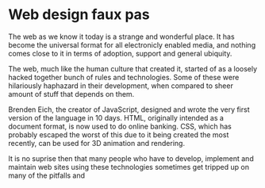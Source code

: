 # Web design faux pas

<!--{{{
  "title" : "Universal visualizer",
  "date" : "2016-08-29T03:04:21.983Z",
  "byline": "93 bilion lightyears, nearly 14 billion years, someone has to do something",
  "preview": "The web as we know it today is a strange and wonderful place. It has become the universal format for all electronicly enabled media, and nothing comes close to it in terms of adoption, support and general ubiquity."
}}}-->

The web as we know it today is a strange and wonderful place. It has become the
universal format for all electronicly enabled media, and nothing comes close to it
in terms of adoption, support and general ubiquity.

The web, much like the human culture that created it, started of as a loosely
hacked together bunch of rules and technologies. Some of these were hilariously
haphazard in their development, when compared to sheer amount of stuff that
depends on them.

Brenden Eich, the creator of JavaScript, designed and wrote the very first
version of the language in 10 days. HTML, originally intended as a document
format, is now used to do online banking. CSS, which has probably escaped the
worst of this due to it being created the most recently, can be used for 3D
animation and rendering.

It is no suprise then that many people who have to develop, implement and
maintain web sites using these technologies sometimes get tripped up on many of
the pitfalls and 
